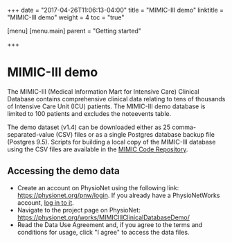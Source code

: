 +++
date = "2017-04-26T11:06:13-04:00"
title = "MIMIC-III demo"
linktitle = "MIMIC-III demo"
weight = 4
toc = "true"

[menu]
  [menu.main]
    parent = "Getting started"

+++

# MIMIC-III demo

The MIMIC-III (Medical Information Mart for Intensive Care) Clinical Database contains comprehensive clinical data relating to tens of thousands of Intensive Care Unit (ICU) patients. The MIMIC-III demo database is limited to 100 patients and excludes the noteevents table.

The demo dataset (v1.4) can be downloaded either as 25 comma-separated-value (CSV) files or as a single Postgres database backup file (Postgres 9.5). Scripts for building a local copy of the MIMIC-III database using the CSV files are available in the [MIMIC Code Repository](https://github.com/MIT-LCP/mimic-code).

## Accessing the demo data

- Create an account on PhysioNet using the following link: https://physionet.org/pnw/login. If you already have a PhysioNetWorks account, [log in to it](https://physionet.org/pnw/login).
- Navigate to the project page on PhysioNet: https://physionet.org/works/MIMICIIIClinicalDatabaseDemo/
- Read the Data Use Agreement and, if you agree to the terms and conditions for usage, click "I agree" to access the data files.


